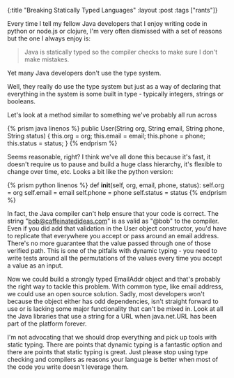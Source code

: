 {:title "Breaking Statically Typed Languages"
 :layout :post
 :tags ["rants"]}

Every time I tell my fellow Java developers that I enjoy writing code in python or node.js or clojure, 
I\'m very often dismissed with a set of reasons but the one I always enjoy is:

> Java is statically typed so the compiler checks to make sure I don\'t make mistakes.

Yet many Java developers don\'t use the type system.

Well, they really do use the type system but just as a way of declaring that everything in the system is
some built in type - typically integers, strings or booleans.

Let\'s look at a method similar to something we\'ve probably all run across

{% prism java linenos %}
public User(String org, String email, String phone, String status) {
   this.org = org;
   this.email = email;
   this.phone = phone;
   this.status = status;
}
{% endprism %}

Seems reasonable, right? I think we\'ve all done this because it\'s fast, it doesn\'t require us to pause
and build a huge class hierarchy, it\'s flexible to change over time, etc. Looks a bit like the python version:

{% prism python linenos %}
def __init__(self, org, email, phone, status):
   self.org = org
   self.email = email
   self.phone = phone
   self.status = status
{% endprism %}

In fact, the Java compiler can\'t help ensure that your code is correct. The string \"bob@caffeinatedideas.com\"
is as valid as \"@bob\" to the compiler. Even if you did add that validation in the User object constructor,
you\'d have to replicate that everywhere you accept or pass around an email address. There\'s no more guarantee
that the value passed through one of those verified path. This is one of the pitfalls with dynamic typing - you
need to write tests around all the permutations of the values every time you accept a value as an input.

Now we could build a strongly typed EmailAddr object and that\'s probably the right way to tackle this problem.
With common type, like email address, we could use an open source solution. Sadly, most developers won\'t because
the object either has odd dependencies, isn\'t straight forward to use or is lacking some major functionality
that can\'t be mixed in. Look at all the Java libraries that use a string for a URL when java.net.URL has been part
of the platform forever.

I\'m not advocating that we should drop everything and pick up tools with static typing. There are points that
dynamic typing is a fantastic option and there are points that static typing is great. Just please stop using type
checking and compilers as reasons your language is better when most of the code you write doesn\'t leverage them.
